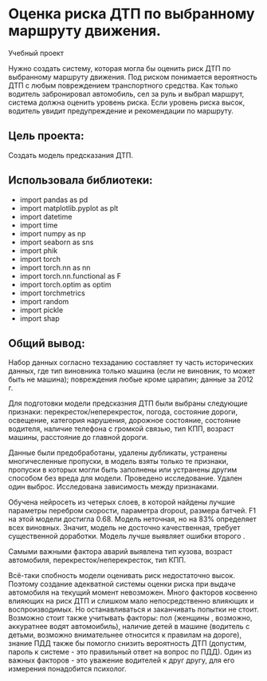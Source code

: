 # Оценка риска ДТП по выбранному маршруту движения.

Учебный проект

Нужно создать систему, которая могла бы оценить риск ДТП по выбранному маршруту движения. Под риском понимается вероятность ДТП с любым повреждением транспортного средства. Как только водитель забронировал автомобиль, сел за руль и выбрал маршрут, система должна оценить уровень риска. Если уровень риска высок, водитель увидит предупреждение и рекомендации по маршруту.

## Цель проекта:
Создать модель предсказания ДТП.

## Использовала библиотеки:
- import pandas as pd
- import matplotlib.pyplot as plt
- import datetime
- import time
- import numpy as np
- import seaborn as sns
- import phik
- import torch
- import torch.nn as nn
- import torch.nn.functional as F
- import torch.optim as optim
- import torchmetrics
- import random
- import pickle
- import shap

## Общий вывод:
Набор данных согласно техзаданию составляет ту часть исторических данных, где тип виновника только машина (если не виновник, то может быть не машина); повреждения любые кроме царапин; данные за 2012 г.

Для подготовки модели предсказния ДТП были выбраны следующие признаки: перекресток/неперекресток, погода, состояние дороги, освещение, категория нарушения, дорожное состояние, состояние водителя, наличие телефона с громкой связью, тип КПП, возраст машины, расстояние до главной дороги.

Данные были предобработаны, удалены дубликаты, устранены многичесленные пропуски, в модель взяты только те признаки, пропуски в которых могли быть заполнены или устранены другим способом без вреда для модели. Проведено исследование. Удален один выброс. Исследована зависимость между признаками.

Обучена нейросеть из четерых слоев, в которой найдены лучшие параметры перебром скорости, параметра dropout, размера батчей. F1 на этой модели достигла 0.68. Модель неточная, но на 83% определяет всех виновных. Значит, модель не досточно качественная, требует существенной доработки. Модель лучше выявляет ошибки второго .

Самыми важными фактора аварий выявлена тип кузова, возраст автомобиля, перекресток/неперекресток, тип КПП.

Всё-таки спобность модели оценивать риск недостаточно высок. Поэтому создание адекватной системы оценки риска при выдаче автомобиля на текущий момент невозможен. Много факторов косвенно влияющих на риск ДТП и слишком мало непосредственно влияющих и воспроизводимых. Но останавливаться и заканчивать попытки не стоит. Возможно стоит также учитывать факторы: пол (женщины , возможно, аккуратнее водят автомоибиль), наличие детей в машине (водитель с детьми, возможно внимательнее относится к правилам на дороге), знание ПДД также бы помогло снизить вероятность ДТП (допустим, пароль к системе - это правильный ответ на вопрос по ПДД). Один из важных факторов - это уважение водителей к друг другу, для его измерения понадобится психолог.
